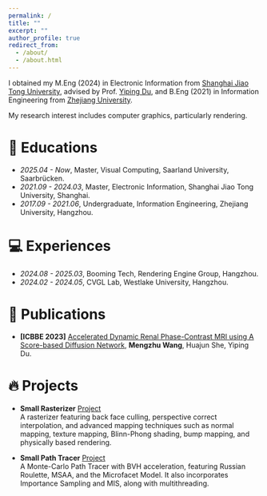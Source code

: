 ```yaml
---
permalink: /
title: ""
excerpt: ""
author_profile: true
redirect_from: 
  - /about/
  - /about.html
---
```


<!-- {% if site.google_scholar_stats_use_cdn %}
{% assign gsDataBaseUrl = "https://cdn.jsdelivr.net/gh/" | append: site.repository | append: "@" %}
{% else %}
{% assign gsDataBaseUrl = "https://raw.githubusercontent.com/" | append: site.repository | append: "/" %}
{% endif %}
{% assign url = gsDataBaseUrl | append: "google-scholar-stats/gs_data_shieldsio.json" %} -->

<span class='anchor' id='about-me'></span>

<!-- Lorem ipsum dolor sit amet, consectetur adipiscing elit. Vivamus ornare aliquet ipsum, ac tempus justo dapibus sit amet. Suspendisse condimentum, libero vel tempus mattis, risus risus vulputate libero, elementum fermentum mi neque vel nisl. Maecenas facilisis maximus dignissim. Curabitur mattis vulputate dui, tincidunt varius libero luctus eu. Mauris mauris nulla, scelerisque eget massa id, tincidunt congue felis. Sed convallis tempor ipsum rhoncus viverra. Pellentesque nulla orci, accumsan volutpat fringilla vitae, maximus sit amet tortor. Aliquam ultricies odio ut volutpat scelerisque. Donec nisl nisl, porttitor vitae pharetra quis, fringilla sed mi. Fusce pretium dolor ut aliquam consequat. Cras volutpat, tellus accumsan mattis molestie, nisl lacus tempus massa, nec malesuada tortor leo vel quam. Aliquam vel ex consectetur, vehicula leo nec, efficitur eros. Donec convallis non urna quis feugiat. -->
I obtained my M.Eng (2024) in Electronic Information from [Shanghai Jiao Tong University](https://en.sjtu.edu.cn/), advised by Prof. [Yiping Du](https://en.bme.sjtu.edu.cn/show-33-110.html), and B.Eng (2021) in Information Engineering from [Zhejiang University](https://www.zju.edu.cn/english/).

My research interest includes computer graphics, particularly rendering.

<!-- My research interest includes neural machine translation and computer vision. I have published more than 100 papers at the top international AI conferences with total <a href='https://scholar.google.com/citations?user=DhtAFkwAAAAJ'>google scholar citations <strong><span id='total_cit'>260000+</span></strong></a> (You can also use google scholar badge <a href='https://scholar.google.com/citations?user=DhtAFkwAAAAJ'><img src="https://img.shields.io/endpoint?url={{ url | url_encode }}&logo=Google%20Scholar&labelColor=f6f6f6&color=9cf&style=flat&label=citations"></a>). -->


<!-- # 🔥 News
- *2022.02*: &nbsp;🎉🎉 Lorem ipsum dolor sit amet, consectetur adipiscing elit. Vivamus ornare aliquet ipsum, ac tempus justo dapibus sit amet. 
- *2022.02*: &nbsp;🎉🎉 Lorem ipsum dolor sit amet, consectetur adipiscing elit. Vivamus ornare aliquet ipsum, ac tempus justo dapibus sit amet.  -->

<!-- # 🎖 Honors and Awards
- *2021.10* Lorem ipsum dolor sit amet, consectetur adipiscing elit. Vivamus ornare aliquet ipsum, ac tempus justo dapibus sit amet. 
- *2021.09* Lorem ipsum dolor sit amet, consectetur adipiscing elit. Vivamus ornare aliquet ipsum, ac tempus justo dapibus sit amet.  -->

# 📖 Educations
- *2025.04 - Now*, Master, Visual Computing, Saarland University, Saarbrücken.
- *2021.09 - 2024.03*, Master, Electronic Information, Shanghai Jiao Tong University, Shanghai.
- *2017.09 - 2021.06*, Undergraduate, Information Engineering, Zhejiang University, Hangzhou.

<!-- # 💬 Invited Talks
- *2021.06*, Lorem ipsum dolor sit amet, consectetur adipiscing elit. Vivamus ornare aliquet ipsum, ac tempus justo dapibus sit amet. 
- *2021.03*, Lorem ipsum dolor sit amet, consectetur adipiscing elit. Vivamus ornare aliquet ipsum, ac tempus justo dapibus sit amet.  \| [\[video\]](https://github.com/) -->

# 💻 Experiences
- *2024.08 - 2025.03*, Booming Tech, Rendering Engine Group, Hangzhou.
- *2024.02 - 2024.05*, CVGL Lab, Westlake University, Hangzhou.

# 📝 Publications 

<!-- <div class='paper-box'><div class='paper-box-image'><div><div class="badge">CVPR 2016</div><img src='images/500x300.png' alt="sym" width="100%"></div></div>
<div class='paper-box-text' markdown="1">

[Deep Residual Learning for Image Recognition](https://openaccess.thecvf.com/content_cvpr_2016/papers/He_Deep_Residual_Learning_CVPR_2016_paper.pdf)

**Kaiming He**, Xiangyu Zhang, Shaoqing Ren, Jian Sun

[**Project**](https://scholar.google.com/citations?view_op=view_citation&hl=zh-CN&user=DhtAFkwAAAAJ&citation_for_view=DhtAFkwAAAAJ:ALROH1vI_8AC) <strong><span class='show_paper_citations' data='DhtAFkwAAAAJ:ALROH1vI_8AC'></span></strong>
- Lorem ipsum dolor sit amet, consectetur adipiscing elit. Vivamus ornare aliquet ipsum, ac tempus justo dapibus sit amet. 
</div>
</div> -->

- **[ICBBE 2023]** [Accelerated Dynamic Renal Phase-Contrast MRI using A Score-based Diffusion Network](https://dl.acm.org/doi/10.1145/3637732.3637776), **Mengzhu Wang**, Huajun She, Yiping Du.

# 🔥 Projects
<!-- <div class='paper-box'><div class='paper-box-image'><div><div class="badge"></div><img src='images/pbr.png' alt="sym" width="50%"></div></div>
<div class='paper-box-text' markdown="1"> -->
- **Small Rasterizer** [Project](https://github.com/mzwang34/smallRasterizer) \
  A rasterizer featuring back face culling, perspective correct interpolation, and advanced mapping techniques such as normal mapping, texture mapping, Blinn-Phong shading, bump mapping, and physically based rendering.
<!-- </div> -->
<!-- </div> -->

<!-- <div class='paper-box'><div class='paper-box-image'><div><div class="badge"></div><img src='images/microfacet1024_is_5984.png' alt="sym" width="50%"></div></div>
<div class='paper-box-text' markdown="1"> -->
- **Small Path Tracer** [Project](https://github.com/mzwang34/smallPathTracer) \
  A Monte-Carlo Path Tracer with BVH acceleration, featuring Russian Roulette, MSAA, and the Microfacet Model. It also incorporates Importance Sampling and MIS, along with multithreading.
<!-- </div> -->
<!-- </div> -->